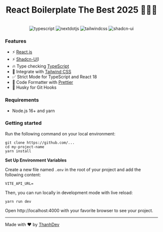<h1 align="center">React Boilerplate The Best 2025 🚀🔥🦖</h1>

  <br />

  <div align="center">
    <img src="https://img.shields.io/badge/-TypeScript-black?style=for-the-badge&logoColor=white&logo=typescript&color=3178C6" alt="typescript" />
    <img src="https://img.shields.io/badge/-ReactJs-61DAFB?logo=react&logoColor=white&style=for-the-badge" alt="nextdotjs" />
    <img src="https://img.shields.io/badge/-Tailwind_CSS-black?style=for-the-badge&logoColor=white&logo=tailwindcss&color=06B6D4" alt="tailwindcss" />
    <img src="https://img.shields.io/badge/shadcn/ui-000000?style=for-the-badge&logo=shadcn/ui&logoColor=white" alt="shadcn-ui" />
  </div>

</div>

### Features

- ⚡ [React.js](https://react.dev/)
- ⚡ [Shadcn-UI](https://ui.shadcn.com/))
- 🔥 Type checking [TypeScript](https://www.typescriptlang.org)
- 💎 Integrate with [Tailwind CSS](https://tailwindcss.com)
- ✅ Strict Mode for TypeScript and React 18
- 💖 Code Formatter with [Prettier](https://prettier.io)
- 🦊 Husky for Git Hooks

### Requirements

- Node.js 16+ and yarn

### Getting started

Run the following command on your local environment:

```shell
git clone https://github.com/...
cd my-project-name
yarn install
```

**Set Up Environment Variables**

Create a new file named `.env` in the root of your project and add the following content:

```env
VITE_API_URL=
```

Then, you can run locally in development mode with live reload:

```shell
yarn run dev
```

Open http://localhost:4000 with your favorite browser to see your project.

---

Made with ♥ by [ThanhDev](https://www.facebook.com/thanh.vophuoc.50)
